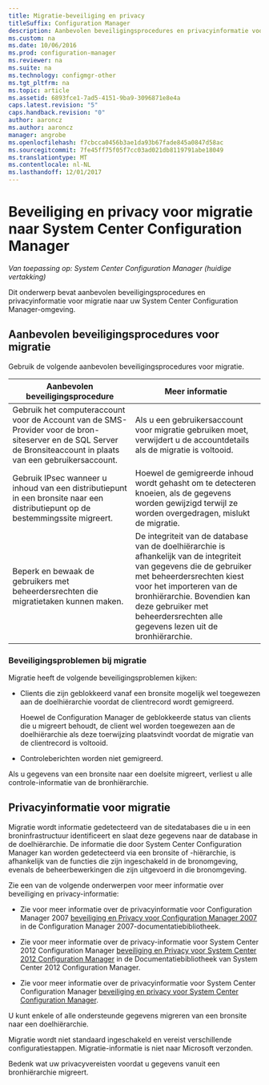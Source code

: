 ```yaml
---
title: Migratie-beveiliging en privacy
titleSuffix: Configuration Manager
description: Aanbevolen beveiligingsprocedures en privacyinformatie voor migratie naar uw omgeving voor System Center Configuration Manager worden opgehaald.
ms.custom: na
ms.date: 10/06/2016
ms.prod: configuration-manager
ms.reviewer: na
ms.suite: na
ms.technology: configmgr-other
ms.tgt_pltfrm: na
ms.topic: article
ms.assetid: 6893fce1-7ad5-4151-9ba9-3096871e8e4a
caps.latest.revision: "5"
caps.handback.revision: "0"
author: aaroncz
ms.author: aaroncz
manager: angrobe
ms.openlocfilehash: f7cbcca0456b3ae1da93b67fade845a0847d58ac
ms.sourcegitcommit: 7fe45ff75f05f7cc03ad021db8119791abe18049
ms.translationtype: MT
ms.contentlocale: nl-NL
ms.lasthandoff: 12/01/2017
---
```

# <a name="security-and-privacy-for-migration-to-system-center-configuration-manager"></a>Beveiliging en privacy voor migratie naar System Center Configuration Manager

*Van toepassing op: System Center Configuration Manager (huidige vertakking)*

Dit onderwerp bevat aanbevolen beveiligingsprocedures en privacyinformatie voor migratie naar uw System Center Configuration Manager-omgeving.  

## <a name="security-best-practices-for-migration"></a>Aanbevolen beveiligingsprocedures voor migratie  
 Gebruik de volgende aanbevolen beveiligingsprocedures voor migratie.  

|Aanbevolen beveiligingsprocedure|Meer informatie|  
|----------------------------|----------------------|  
|Gebruik het computeraccount voor de Account van de SMS-Provider voor de bron-siteserver en de SQL Server de Bronsiteaccount in plaats van een gebruikersaccount.|Als u een gebruikersaccount voor migratie gebruiken moet, verwijdert u de accountdetails als de migratie is voltooid.|  
|Gebruik IPsec wanneer u inhoud van een distributiepunt in een bronsite naar een distributiepunt op de bestemmingssite migreert.|Hoewel de gemigreerde inhoud wordt gehasht om te detecteren knoeien, als de gegevens worden gewijzigd terwijl ze worden overgedragen, mislukt de migratie.|  
|Beperk en bewaak de gebruikers met beheerdersrechten die migratietaken kunnen maken.|De integriteit van de database van de doelhiërarchie is afhankelijk van de integriteit van gegevens die de gebruiker met beheerdersrechten kiest voor het importeren van de bronhiërarchie. Bovendien kan deze gebruiker met beheerdersrechten alle gegevens lezen uit de bronhiërarchie.|  

### <a name="security-issues-for-migration"></a>Beveiligingsproblemen bij migratie  
Migratie heeft de volgende beveiligingsproblemen kijken:  

-   Clients die zijn geblokkeerd vanaf een bronsite mogelijk wel toegewezen aan de doelhiërarchie voordat de clientrecord wordt gemigreerd.  

     Hoewel de Configuration Manager de geblokkeerde status van clients die u migreert behoudt, de client wel worden toegewezen aan de doelhiërarchie als deze toerwijzing plaatsvindt voordat de migratie van de clientrecord is voltooid.  

-   Controleberichten worden niet gemigreerd.  

Als u gegevens van een bronsite naar een doelsite migreert, verliest u alle controle-informatie van de bronhiërarchie.  

## <a name="privacy-information-for-migration"></a>Privacyinformatie voor migratie  
 Migratie wordt informatie gedetecteerd van de sitedatabases die u in een broninfrastructuur identificeert en slaat deze gegevens naar de database in de doelhiërarchie. De informatie die door System Center Configuration Manager kan worden gedetecteerd via een bronsite of -hiërarchie, is afhankelijk van de functies die zijn ingeschakeld in de bronomgeving, evenals de beheerbewerkingen die zijn uitgevoerd in die bronomgeving.  

 Zie een van de volgende onderwerpen voor meer informatie over beveiliging en privacy-informatie:  

-   Zie voor meer informatie over de privacyinformatie voor Configuration Manager 2007 [beveiliging en Privacy voor Configuration Manager 2007](http://go.microsoft.com/fwlink/p/?LinkId=216450) in de Configuration Manager 2007-documentatiebibliotheek.  

-   Zie voor meer informatie over de privacy-informatie voor System Center 2012 Configuration Manager [beveiliging en Privacy voor System Center 2012 Configuration Manager](https://technet.microsoft.com/library/gg682033.aspx) in de Documentatiebibliotheek van System Center 2012 Configuration Manager.  

-   Zie voor meer informatie over de privacyinformatie voor System Center Configuration Manager [beveiliging en privacy voor System Center Configuration Manager](../../core/plan-design/security/security-and-privacy.md).  

U kunt enkele of alle ondersteunde gegevens migreren van een bronsite naar een doelhiërarchie.  

Migratie wordt niet standaard ingeschakeld en vereist verschillende configuratiestappen. Migratie-informatie is niet naar Microsoft verzonden.  

Bedenk wat uw privacyvereisten voordat u gegevens vanuit een bronhiërarchie migreert.  
